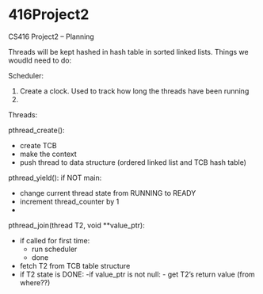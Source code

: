 # 416Project2

CS416 Project2 – Planning

Threads will be kept hashed in hash table in sorted linked lists. 
Things we woudld need to do:

Scheduler:

1. Create a clock. Used to track how long the threads have been running 
2. 

Threads:

pthread_create():
- create TCB
- make the context
- push thread to data structure (ordered linked list and TCB hash table)

pthread_yield():
if NOT main:
- change current thread state from RUNNING to READY
- increment thread_counter by 1
- 
pthread_join(thread T2, void **value_ptr):
- if called for first time:
	- run scheduler
	- done
- fetch T2 from TCB table structure
- if T2 state is DONE:
	-if value_ptr is not null:
		- get T2’s return value (from where??) 	



